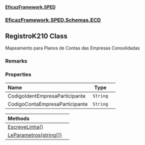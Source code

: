 #### [EficazFramework.SPED](EficazFrameworkSPED.md 'EficazFramework SPED')
### [EficazFramework.SPED.Schemas.ECD](EficazFramework.SPED.Schemas.ECD.md 'EficazFramework.SPED.Schemas.ECD')

## RegistroK210 Class

Mapeamento para Planos de Contas das Empresas Consolidadas

### Remarks
### Properties

| Name | Type | |
| :--- | :---: | :--- |
| CodigoIdentEmpresaParticipante | `String` |  |
| CodigoContaEmpresaParticipante | `String` |  |

| Methods | |
| :--- | :--- |
| [EscreveLinha()](EficazFramework.SPED.Schemas.ECD/RegistroK210/EscreveLinha().md 'EficazFramework.SPED.Schemas.ECD.RegistroK210.EscreveLinha()') | |
| [LeParametros(string[])](EficazFramework.SPED.Schemas.ECD/RegistroK210/LeParametros(string[]).md 'EficazFramework.SPED.Schemas.ECD.RegistroK210.LeParametros(string[])') | |
